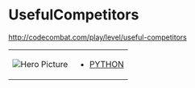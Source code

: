 # UsefulCompetitors 

http://codecombat.com/play/level/useful-competitors
<table>
<tr>
<td>

![Hero Picture](hero.png?raw=true "Hero Picture")

</td>
<td>
<ul>
<li>

[PYTHON](UsefulCompetitors.py)

</li>
</td>
</tr>
<table>